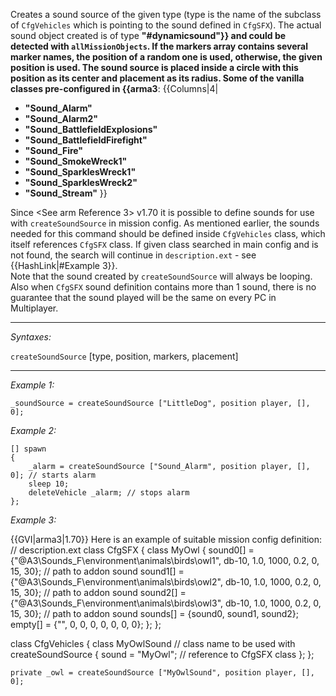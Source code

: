 Creates a sound source of the given type (type is the name of the subclass of `CfgVehicles` which is pointing to the sound defined in `CfgSFX`). The actual sound object created is of type **"#dynamicsound"}} and could be detected with `allMissionObjects`. If the markers array contains several marker names, the position of a random one is used, otherwise, the given position is used. The sound source is placed inside a circle with this position as its center and placement as its radius. Some of the vanilla classes pre-configured in {{arma3**:
{{Columns|4|
* **"Sound_Alarm"**
* **"Sound_Alarm2"**
* **"Sound_BattlefieldExplosions"**
* **"Sound_BattlefieldFirefight"**
* **"Sound_Fire"**
* **"Sound_SmokeWreck1"**
* **"Sound_SparklesWreck1"**
* **"Sound_SparklesWreck2"**
* **"Sound_Stream"**
}}

Since <See arm Reference 3> v1.70 it is possible to define sounds for use with `createSoundSource` in mission config. As mentioned earlier, the sounds needed for this command should be defined inside `CfgVehicles` class, which itself references `CfgSFX` class. If given class searched in main config and is not found, the search will continue in `description.ext` - see {{HashLink|#Example 3}}.<br>
Note that the sound created by `createSoundSource` will always be looping.
Also when `CfgSFX` sound definition contains more than 1 sound, there is no guarantee that the sound played will be the same on every PC in Multiplayer.


---
*Syntaxes:*

`createSoundSource` [type, position, markers, placement]

---
*Example 1:*

```sqf
_soundSource = createSoundSource ["LittleDog", position player, [], 0];
```

*Example 2:*

```sqf
[] spawn 
{
	_alarm = createSoundSource ["Sound_Alarm", position player, [], 0]; // starts alarm
	sleep 10;
	deleteVehicle _alarm; // stops alarm
};
```

*Example 3:*

{{GVI|arma3|1.70}} Here is an example of suitable mission config definition:
<syntaxhighlight lang="cpp">
// description.ext
class CfgSFX
{
	class MyOwl
	{
		sound0[] = {"@A3\Sounds_F\environment\animals\birds\owl1", db-10, 1.0, 1000, 0.2, 0, 15, 30};  // path to addon sound
		sound1[] = {"@A3\Sounds_F\environment\animals\birds\owl2", db-10, 1.0, 1000, 0.2, 0, 15, 30};  // path to addon sound
		sound2[] = {"@A3\Sounds_F\environment\animals\birds\owl3", db-10, 1.0, 1000, 0.2, 0, 15, 30};  // path to addon sound
		sounds[] = {sound0, sound1, sound2};
		empty[] = {"", 0, 0, 0, 0, 0, 0, 0};
	};
};

class CfgVehicles
{
	class MyOwlSound // class name to be used with createSoundSource
	{
		sound = "MyOwl"; // reference to CfgSFX class
	};
};
</syntaxhighlight>


```sqf
private _owl = createSoundSource ["MyOwlSound", position player, [], 0];
```